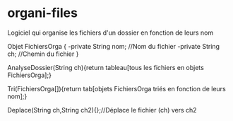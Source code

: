 # organi-files
Logiciel qui organise les fichiers d'un dossier en fonction de leurs nom

Objet FichiersOrga
{
-private String nom; //Nom du fichier
-private String ch; //Chemin du fichier
}


AnalyseDossier(String ch){return tableau[tous les fichiers en objets FichiersOrga];}

Tri(FichiersOrga[]){return tab[objets FichiersOrga triés en fonction de leurs nom];}

Deplace(String ch,String ch2){};//Déplace le fichier (ch) vers ch2
